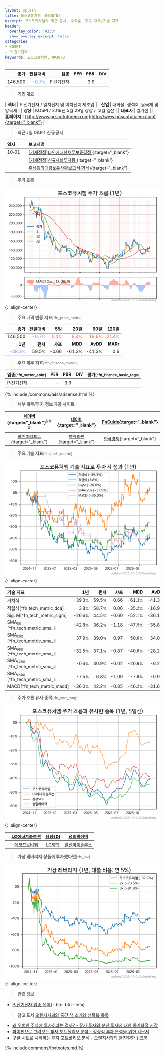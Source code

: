 ```yaml
---
layout: splash
title: 포스코퓨처엠 (003670)
excerpt: 포스코퓨처엠의 최근 공시, 수익률, 주요 재무/기술 지표
header:
  overlay_color: "#333"
  show_overlay_excerpt: false
categories:
- KOSPI
- P:전기전자
keywords: 포스코퓨처엠, 003670
---
```


| **종가** | **전일대비** | **업종** | **PER** | **PBR** | **DIV** |
| -------: | -----------: | -------: | ------: | ------: | ------: |
| 146,500 | <span style="color: cornflowerblue">-0.7<small>%</small></span> | P:전기전자 | - | 3.9 | - |

<!-- more -->


> **기업 개요**<a id="company"></a>

| <span style="white-space:nowrap;">**섹터**</span> | P:전기전자 / 일차전지 및 이차전지 제조업 |
| <span style="white-space:nowrap;">**산업**</span> | 내화물, 생석회, 음극재 및 양극재 |
| <span style="white-space:nowrap;">**상장**</span> | KOSPI / 2019년 5월 29일 상장 / 12월 결산 |
| <span style="white-space:nowrap;">**대표자**</span> | 엄기천 |
| <span style="white-space:nowrap;">**홈페이지**</span> | [http://www.poscofuturem.com](http://www.poscofuturem.com){:target="_blank"} |


> **최근 7일 DART 신규 공시**<a id="dart"></a>

| **일자** |      | **보고서명** |
| :------- | :--- | :----------- |
| 10&#x2011;01 | | [[기재정정]타인에대한채무보증결정              ](https://dart.fss.or.kr/dsaf001/main.do?rcpNo=20251001800643){:target="_blank"} |
|  | | [[기재정정]신규시설투자등              ](https://dart.fss.or.kr/dsaf001/main.do?rcpNo=20251001800670){:target="_blank"} |
|  | | [주식등의대량보유상황보고서(약식)](https://dart.fss.or.kr/dsaf001/main.do?rcpNo=20251001000159){:target="_blank"} |


> **주가 흐름**<a id="price"></a>

![003670](/stock/images/003670.png){: .align-center}


> **주요 가격 변동 지표**<small>[^fn_price_metric]</small>

| **종가** | **전일대비** | **5일** | **20일** | **60일** | **120일** |
| -------: | -----------: | ------: | -------: | -------: | --------: |
| 146,500 | <span style="color: cornflowerblue">-0.7<small>%</small></span> | <span style="color: tomato">0.4<small>%</small></span> | <span style="color: tomato">8.4<small>%</small></span> | <span style="color: tomato">18.9<small>%</small></span> | <span style="color: tomato">24.4<small>%</small></span> |
| **1년** | **편차** | **샤프** | **MDD** | **AvDD** | **MARr** |
| <span style="color: cornflowerblue">-39.3<small>%</small></span> | 59.5<small>%</small> | -0.66 | -61.3<small>%</small> | -41.3<small>%</small> | 0.6 |


> **주요 재무 지표**<small>[^fn_finance_metric]</small>

| **업종**<small>[^fn_sector_abbr]</small> | **PER** | **PBR** | **DIV** | **평가**<small>[^fn_finance_basic_tags]</small> |
| :--------------------------------------- | ------: | ------: | ------: | ----------------------------------------------: |
| P:전기전자 | - | 3.9 | - | - |



{% include /commons/ads/adsense.html %}

> **세부 재무/투자 정보 제공 사이트**

| [네이버](https://m.stock.naver.com/domestic/stock/003670/finance/summary){:target="_blank"}<sup><small>모바일</small></sup> | [네이버](https://finance.naver.com/item/coinfo.naver?code=003670){:target="_blank"} | [FnGuide](https://comp.fnguide.com/SVO2/ASP/SVD_Invest.asp?gicode=A003670&MenuYn=Y){:target="_blank"} |
| :---: | :---: | :---: |
| [와이즈리포트](https://comp.wisereport.co.kr/company/c1040001.aspx?cmp_cd=003670){:target="_blank"} | [밸류라인](https://www.valueline.co.kr/finance/summary/003670){:target="_blank"} | [한국경제](https://markets.hankyung.com/stock/003670/financial-summary){:target="_blank"} |


> **주요 기술 지표**<small>[^fn_tech_metric]</small>


![003670](/stock/images/003670_tech.png){: .align-center}

| **기술 지표** | **1년** | **편차** | **샤프** | **MDD** | **AvDD** |
| :------------ | ------: | -----------: | -------: | ------: | -------: |
| 거치식 | -39.3<small>%</small> | 59.5<small>%</small> | -0.66 | -61.3<small>%</small> | -41.3<small>%</small> |
| 적립식[^fn_tech_metric_dca] | 3.8<small>%</small> | 58.7<small>%</small> | 0.06 | -35.2<small>%</small> | -16.9<small>%</small> |
| Sig. M[^fn_tech_metric_sigm] | -26.6<small>%</small> | 44.5<small>%</small> | -0.60 | -52.1<small>%</small> | -36.1<small>%</small> |
| SMA<small><sub>(5)</sub></small>[^fn_tech_metric_sma_i] | -42.8<small>%</small> | 36.2<small>%</small> | -1.18 | -47.5<small>%</small> | -35.8<small>%</small> |
| SMA<small><sub>(20)</sub></small>[^fn_tech_metric_sma_i] | -37.9<small>%</small> | 39.0<small>%</small> | -0.97 | -50.0<small>%</small> | -34.0<small>%</small> |
| SMA<small><sub>(60)</sub></small>[^fn_tech_metric_sma_i] | -32.5<small>%</small> | 37.1<small>%</small> | -0.87 | -40.0<small>%</small> | -28.2<small>%</small> |
| SMA<small><sub>(120)</sub></small>[^fn_tech_metric_sma_i] | -0.6<small>%</small> | 30.9<small>%</small> | -0.02 | -20.6<small>%</small> | -6.2<small>%</small> |
| SMA<small><sub>(240)</sub></small>[^fn_tech_metric_sma_i] | -7.5<small>%</small> | 6.8<small>%</small> | -1.09 | -7.6<small>%</small> | -0.9<small>%</small> |
| MACD[^fn_tech_metric_macd] | -36.0<small>%</small> | 42.2<small>%</small> | -0.85 | -46.2<small>%</small> | -31.6<small>%</small> |


> **주가 흐름 유사 종목**<a id="corr"></a><small>[^fn_corr_long]</small>

![003670](/stock/images/003670_corr.png){: .align-center}

|       | [LG에너지솔루션](/373220/) | [삼성SDI](/006400/) | [성일하이텍](/365340/) |
| :---: | :------------------------------------: | :------------------------------------: | :------------------------------------: |
|       | [에코프로비엠](/247540/) | [LG화학](/051910/) | [일진하이솔루스](/271940/) |


> **가상 레버리지 상품에 투자했다면**<a id="2x"></a><small>[^fn_lev]</small>

![003670](/stock/images/003670_2x.png){: .align-center}


> **관련 정보**

- [P:전기전자 업종 목록](/stats/sector/kospi_업종_전기전자_종목/){: .btn .btn--info}

> **참고 도서** [오렌지사과의 출간 책 소개와 샘플북 목록](https://kongdori.tistory.com/691)

- [왜 위험한 주식에 투자하라는 걸까? - 장기 투자와 분산 투자에 대한 통계학적 시각](https://kongdori.tistory.com/421)
- [파이썬으로 그려보는 투자 포트폴리오 분석  - 정량적 투자 분석을 위한 입문서](https://kongdori.tistory.com/643)
- [구글 시트로 시작하는 투자 포트폴리오 분석 - 오렌지사과의 불친절한 워크북](https://kongdori.tistory.com/449)


{% include commons/footnotes.md %}